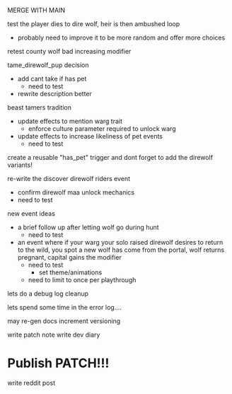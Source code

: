 MERGE WITH MAIN


test the player dies to dire wolf, heir is then ambushed loop
- probably need to improve it to be more random and offer more choices

retest county wolf bad increasing modifier

tame_direwolf_pup decision
- add cant take if has pet
    - need to test
- rewrite description better

beast tamers tradition
- update effects to mention warg trait
    - enforce culture parameter required to unlock warg
- update effects to increase likeliness of pet events
    - need to test

create a reusable "has_pet" trigger and dont forget to add the direwolf variants!

re-write the discover direwolf riders event
- confirm direwolf maa unlock mechanics
- need to test

new event ideas
- a brief follow up after letting wolf go during hunt
    - need to test
- an event where if your warg your solo raised direwolf desires to return to the wild, you spot a new wolf has come from the portal, wolf returns pregnant, capital gains the modifier
    - need to test
        - set theme/animations
    - need to limit to once per playthrough

lets do a debug log cleanup

lets spend some time in the error log....

may re-gen docs
increment versioning

write patch note
write dev diary

# Publish PATCH!!!

write reddit post


